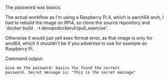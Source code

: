 The password was basics.

The actual workflow as I'm using a Raspberry Pi 4, which is aarch64 
arch, I had to rebuild the image on RPi4, so clone the source repository 
and `docker build . -t devopsdockeruh/pull_exercise'.

Otherwise it would just yell exec format error, as that image is only for amd64, which it shouldn't be if you advertise to use for example an Raspberry Pi.

Command output: 
```
Give me the password: basics You found the correct 
password. Secret message is: "This is the secret message"
```
